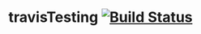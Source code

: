 # travisTesting [![Build Status](https://travis-ci.org/AdamCummick/travisTesting.svg?branch=master)](https://travis-ci.org/AdamCummick/travisTesting)
